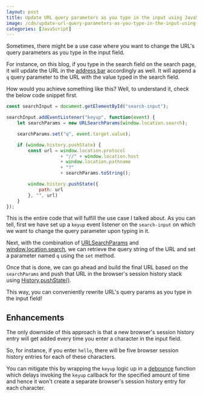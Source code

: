 ```yaml
---
layout: post
title: Update URL query parameters as you type in the input using JavaScript
image: /cdn/update-url-query-parameters-as-you-type-in-the-input-using-javascript.png
categories: [JavaScript]
---
```


Sometimes, there might be a use case where you want to change the URL's query parameters as you type in the input field.

For instance, on this blog, if you type in the search field on the search page, it will update the URL in the [address bar](https://en.wikipedia.org/wiki/Address_bar) accordingly as well. It will append a `q` query parameter to the URL with the value typed in the search field.

How would you achieve something like this? Well, to understand it, check the below code snippet first.

```js
const searchInput = document.getElementById("search-input");

searchInput.addEventListener("keyup", function(event) {
    let searchParams = new URLSearchParams(window.location.search);

    searchParams.set("q", event.target.value);

    if (window.history.pushState) {
        const url = window.location.protocol 
                    + "//" + window.location.host 
                    + window.location.pathname 
                    + "?" 
                    + searchParams.toString();

        window.history.pushState({
            path: url
        }, "", url)
    }
});
```

This is the entire code that will fulfill the use case I talked about. As you can tell, first we have set up a `keyup` event listener on the `search-input` on which we want to change the query parameter upon typing in it.

Next, with the combination of [URLSearchParams](https://developer.mozilla.org/en-US/docs/Web/API/URLSearchParams/URLSearchParams) and [window.location.search](https://developer.mozilla.org/en-US/docs/Web/API/Location/search), we can retrieve the query string of the URL and set a parameter named `q` using the `set` method.

Once that is done, we can go ahead and build the final URL based on the `searchParams` and push that URL in the browser's session history stack using [History.pushState()](https://developer.mozilla.org/en-US/docs/Web/API/History/pushState).

This way, you can conveniently rewrite URL's query params as you type in the input field!

## Enhancements

The only downside of this approach is that a new browser's session history entry will get added every time you enter a character in the input field.

So, for instance, if you enter `hello`, there will be five browser session history entries for each of these characters.

You can mitigate this by wrapping the `keyup` logic up in a [debounce](https://lodash.com/docs/#debounce) function which delays invoking the `keyup` callback for the specified amount of time and hence it won't create a separate browser's session history entry for each character.